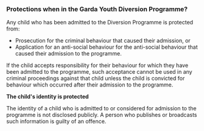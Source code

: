 ###  **Protections when in** **the Garda Youth Diversion** **Programme?**

Any child who has been admitted to the Diversion Programme is protected from:

  * Prosecution for the criminal behaviour that caused their admission, or 
  * Application for an anti-social behaviour for the anti-social behaviour that caused their admission to the programme. 

If the child accepts responsibility for their behaviour for which they have
been admitted to the programme, such acceptance cannot be used in any criminal
proceedings against that child unless the child is convicted for behaviour
which occurred after their admission to the programme.

**The child's identity is protected**

The identity of a child who is admitted to or considered for admission to the
programme is not disclosed publicly. A person who publishes or broadcasts such
information is guilty of an offence.
